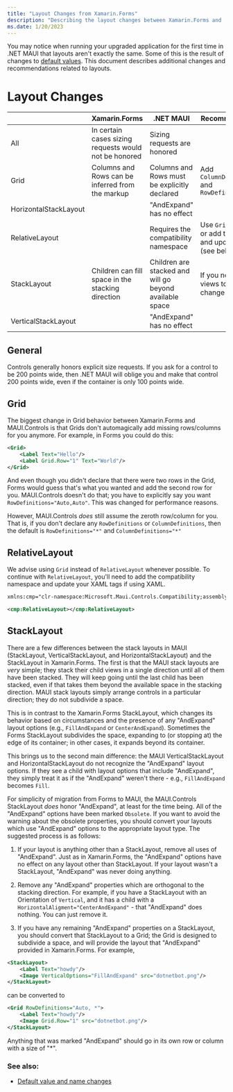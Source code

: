 ```yaml
---
title: "Layout Changes from Xamarin.Forms"
description: "Describing the layout changes between Xamarin.Forms and .NET MAUI."
ms.date: 1/20/2023
---
```


You may notice when running your upgraded application for the first time in .NET MAUI that layouts aren't exactly the same. Some of this is the result of changes to [default values][0]. This document describes additional changes and recommendations related to layouts.

# Layout Changes

|   | Xamarin.Forms  | .NET MAUI  | Recommendation |
|---|---|---|---|
| All | In certain cases sizing requests would not be honored | Sizing requests are honored | |
| Grid | Columns and Rows can be inferred from the markup | Columns and Rows must be explicitly declared | Add `ColumnDefinitions` and `RowDefinitions` |
| HorizontalStackLayout  |   | "AndExpand" has no effect  | |
| RelativeLayout | | Requires the compatibility namespace | Use `Grid` instead, or add the xmlns and update tags (see below) |
| StackLayout  | Children can fill space in the stacking direction  | Children are stacked and will go beyond available space | If you need child views to fill space, change to a `Grid` |
| VerticalStackLayout  |   | "AndExpand" has no effect  | |

## General

Controls generally honors explicit size requests. If you ask for a control to be 200 points wide, then .NET MAUI will oblige you and make that control 200 points wide, even if the container is only 100 points wide.

## Grid

The biggest change in Grid behavior between Xamarin.Forms and MAUI.Controls is that Grids don't automagically add missing rows/columns for you anymore. For example, in Forms you could do this:

```xml
<Grid>
    <Label Text="Hello"/>
    <Label Grid.Row="1" Text="World"/>
</Grid>
```

And even though you didn't declare that there were two rows in the Grid, Forms would guess that's what you wanted and add the second row for you. MAUI.Controls doesn't do that; you have to explicitly say you want `RowDefinitions="Auto,Auto"`. This was changed for performance reasons.

However, MAUI.Controls _does_ still assume the zeroth row/column for you. That is, if you don't declare any `RowDefinitions` or `ColumnDefinitions`, then the default is `RowDefinitions="*"` and `ColumnDefinitions="*"`

## RelativeLayout

We advise using `Grid` instead of `RelativeLayout` whenever possible. To continue with `RelativeLayout`, you'll need to add the compatibility namespace and update your XAML tags if using XAML.

```xml
xmlns:cmp="clr-namespace:Microsoft.Maui.Controls.Compatibility;assembly=Microsoft.Maui.Controls"

<cmp:RelativeLayout></cmp:RelativeLayout>
```

## StackLayout

There are a few differences between the stack layouts in MAUI (StackLayout, VerticalStackLayout, and HorizontalStackLayout) and the StackLayout in Xamarin.Forms. The first is that the MAUI stack layouts are _very_ simple; they stack their child views in a single direction until all of them have been stacked. They will keep going until the last child has been stacked, even if that takes them beyond the available space in the stacking direction. MAUI stack layouts simply arrange controls in a particular direction; they do not subdivide a space.

This is in contrast to the Xamarin.Forms StackLayout, which changes its behavior based on circumstances and the presence of any "AndExpand" layout options (e.g., `FillAndExpand` or `CenterAndExpand`). Sometimes the Forms StackLayout subdivides the space, expanding to (or stopping at) the edge of its container; in other cases, it expands beyond its container.

This brings us to the second main difference: the MAUI VerticalStackLayout and HorizontalStackLayout do not recognize the "AndExpand" layout options. If they see a child with layout options that include "AndExpand", they simply treat it as if the "AndExpand" weren't there - e.g., `FillAndExpand` becomes `Fill`.

For simplicity of migration from Forms to MAUI, the MAUI.Controls StackLayout _does_ honor "AndExpand", at least for the time being. All of the "AndExpand" options have been marked `Obsolete`. If you want to avoid the warning about the obsolete properties, you should convert your layouts which use "AndExpand" options to the appropriate layout type. The suggested process is as follows:

1. If your layout is anything other than a StackLayout, remove all uses of "AndExpand". Just as in Xamarin.Forms, the "AndExpand" options have no effect on any layout other than StackLayout. If your layout wasn't a StackLayout, "AndExpand" was never doing anything.

2. Remove any "AndExpand" properties which are orthogonal to the stacking direction. For example, if you have a StackLayout with an Orientation of `Vertical`, and it has a child with a `HorizontalAligment="CenterAndExpand"` - that "AndExpand" does nothing. You can just remove it.

3. If you have any remaining "AndExpand" properties on a StackLayout, you should convert that StackLayout to a Grid; the Grid is designed to subdivide a space, and will provide the layout that "AndExpand" provided in Xamarin.Forms. For example,

```xml
<StackLayout>
    <Label Text="howdy"/>
    <Image VerticalOptions="FillAndExpand" src="dotnetbot.png"/>
</StackLayout>
```

can be converted to

```xml
<Grid RowDefinitions="Auto, *">
    <Label Text="howdy"/>
    <Image Grid.Row="1" src="dotnetbot.png"/>
</StackLayout>
```

Anything that was marked "AndExpand" should go in its own row or column with a size of "*".

### See also:

* [Default value and name changes][0]

[0]: defaults.md
